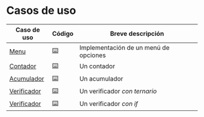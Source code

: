 # Casos de uso

|Caso de uso|Código|Breve descripción
|-|-|-|
[Menu](menu.md)|[⌨️](/src/casosDeUso/Menu.java)|Implementación de un menú de opciones
[Contador](contador.md)|[⌨️](/src/casosDeUso/Contador.java)|Un contador
[Acumulador](acumulador.md)|[⌨️](/src/casosDeUso/Acumulador.java)|Un acumulador
[Verificador](verificador.md)|[⌨️](/src/casosDeUso/Verificador.java)|Un verificador *con ternario*
[Verificador](verificador.md)|[⌨️](/src/casosDeUso/VerificadorIf.java)|Un verificador *con if*
